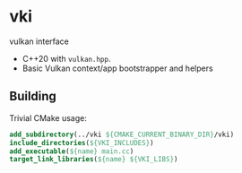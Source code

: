 # vki
vulkan interface

- C++20 with `vulkan.hpp`. 
- Basic Vulkan context/app bootstrapper and helpers

## Building

Trivial CMake usage:
```cmake
add_subdirectory(../vki ${CMAKE_CURRENT_BINARY_DIR}/vki)
include_directories(${VKI_INCLUDES})
add_executable(${name} main.cc)
target_link_libraries(${name} ${VKI_LIBS})
```
